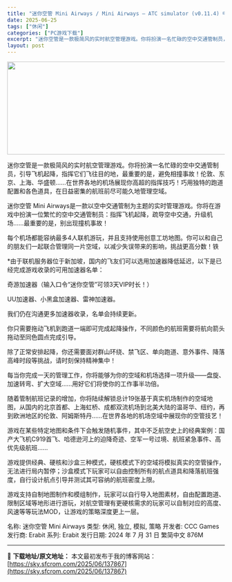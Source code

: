 ```yaml
---
title: "迷你空管 Mini Airways / Mini Airways – ATC simulator (v0.11.4) 中文"
date: 2025-06-25
tags: ["休闲"]
categories: ["PC游戏下载"]
excerpt: "迷你空管是一款极简风的实时航空管理游戏。你将扮演一名忙碌的空中交通管制员，引导飞机起降，指挥它们飞往目的地，最重要的是，避免相撞事故！伦敦、东京、上海、华盛顿……在世界各地的机场展现你高超的指挥技巧！巧用独特的跑道配置和各色道具，在日益密集的航班前尽可能久地管理空域。 迷你空管 Mini Airwa&hellip;"
layout: post
---
```


<img class="aligncenter size-full wp-image-137868" src="https://sky.sfcrom.com/wp-content/uploads/2025/06/2025062501411127.webp" alt="" width="660" height="215" />

迷你空管是一款极简风的实时航空管理游戏。你将扮演一名忙碌的空中交通管制员，引导飞机起降，指挥它们飞往目的地，最重要的是，避免相撞事故！伦敦、东京、上海、华盛顿……在世界各地的机场展现你高超的指挥技巧！巧用独特的跑道配置和各色道具，在日益密集的航班前尽可能久地管理空域。

迷你空管 Mini Airways是一款以空中交通管制为主题的实时管理游戏。你将在游戏中扮演一位繁忙的空中交通管制员：指挥飞机起降，疏导空中交通，升级机场……最重要的是，别出现撞机事故！

每个机场都能容纳最多4人联机游玩，并且支持使用创意工坊地图。你可以和自己的朋友们一起联合管理同一片空域，以减少失误带来的影响，挑战更高分数！铁

*由于联机服务器位于新加坡，国内的飞友们可以选用加速器降低延迟，以下是已经完成游戏收录的可用加速器名单：

奇游加速器（输入口令“迷你空管”可领3天VIP时长！）

UU加速器、小黑盒加速器、雷神加速器。

我们仍在沟通更多加速器收录，名单会持续更新。

你只需要拖动飞机到跑道一端即可完成起降操作，不同颜色的航班需要将航向箭头拖动至同色圆点完成引导。

除了正常安排起降，你还需要面对群山环绕、禁飞区、单向跑道、意外事件、降落高峰时段等挑战，请时刻保持精神集中！

每当你完成一天的管理工作，你将能够为你的空域和机场选择一项升级——盘旋、加速转弯、扩大空域……用好它们将使你的工作事半功倍。

随着管制航班记录的增加，你将陆续解锁总计19张基于真实机场制作的空域地图，从国内的北京首都、上海虹桥、成都双流机场到北美大陆的温哥华、纽约，再到欧洲地区的伦敦、阿姆斯特丹……在世界各地的机场空域中展现你的空管技艺！

游戏在某些特定地图和条件下会触发随机事件，其中不乏航空史上的经典案例：国产大飞机C919首飞、哈德逊河上的迫降奇迹、空军一号过境、航班紧急事件、高优先级航班……

游戏提供经典、硬核和沙盒三种模式，硬核模式下的空域将模拟真实的空管操作，无法进行局内暂停；沙盒模式下玩家可以自由控制所有的航点道具和降落航班强度，自行设计航点引导并测试其可容纳的航班密度上限。

游戏支持自制地图制作和模组制作，玩家可以自行导入地图素材，自由配置跑道、限制区域等地形进行游玩，对航空管理有更硬核需求的玩家可以自制对应的高度、风速等等玩法MOD，让游戏的策略深度更上一层。

名称: 迷你空管 Mini Airways
类型: 休闲, 独立, 模拟, 策略
开发者: CCC Games
发行商: Erabit
系列: Erabit
发行日期: 2024 年 7 月 31 日
繁简中文
876M

---
📖 **下载地址/原文地址：** 本文最初发布于我的博客网站：[https://sky.sfcrom.com/2025/06/137867](https://sky.sfcrom.com/2025/06/137867)
